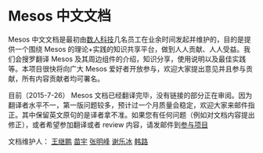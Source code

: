 # Mesos 中文文档

Mesos 中文文档是最初由[数人科技](www.dataman-inc.com)几名员工在业余时间发起并维护的，目的是提供一个围绕 Mesos 的理论+实践的知识共享平台，做到人人贡献、人人受益。我们会搜罗翻译 Mesos 及其周边组件的介绍，知识分享，使用说明以及最佳实践等。本项目很快将向广大 Mesos 爱好者开放参与，欢迎大家提出意见并且参与贡献，所有内容贡献者均可署名。
  
目前（2015-7-26） Mesos 文档已经翻译完毕，没有链接的部分正在审阅。因为翻译者水平不一，第一版问题较多，预计过一个月质量会稳定，欢迎大家来邮件指正。其中保留英文原句的是译者拿不准。如果您有任何问题（例如对文档内容提出修正），或者希望参加翻译或者 review 内容，请发邮件到[参与项目](mailto:lbxie@dataman-inc.com)

文档维护人：
[王继鹏](mailto:jpwang@dataman-inc.com)
[苗宇](mailto:ymiao@dataman-inc.com)
[张明峰](mailto:mfzhang@dataman-inc.com)
[谢乐冰](mailto:lbxie@dataman-inc.com)
[韩路](mailto:lhan@dataman-inc.com)
